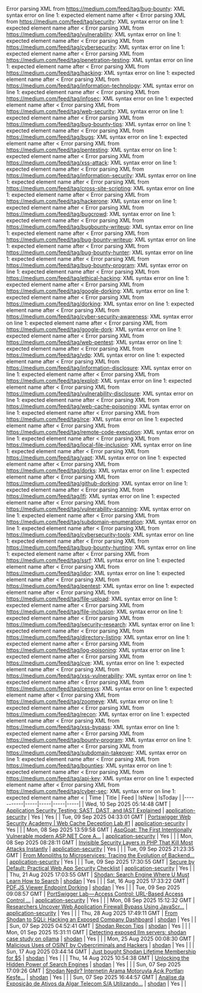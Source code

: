 Error parsing XML from https://medium.com/feed/tag/bug-bounty: XML syntax error on line 1: expected element name after <
Error parsing XML from https://medium.com/feed/tag/security: XML syntax error on line 1: expected element name after <
Error parsing XML from https://medium.com/feed/tag/vulnerability: XML syntax error on line 1: expected element name after <
Error parsing XML from https://medium.com/feed/tag/cybersecurity: XML syntax error on line 1: expected element name after <
Error parsing XML from https://medium.com/feed/tag/penetration-testing: XML syntax error on line 1: expected element name after <
Error parsing XML from https://medium.com/feed/tag/hacking: XML syntax error on line 1: expected element name after <
Error parsing XML from https://medium.com/feed/tag/information-technology: XML syntax error on line 1: expected element name after <
Error parsing XML from https://medium.com/feed/tag/infosec: XML syntax error on line 1: expected element name after <
Error parsing XML from https://medium.com/feed/tag/web-security: XML syntax error on line 1: expected element name after <
Error parsing XML from https://medium.com/feed/tag/bug-bounty-tips: XML syntax error on line 1: expected element name after <
Error parsing XML from https://medium.com/feed/tag/bugs: XML syntax error on line 1: expected element name after <
Error parsing XML from https://medium.com/feed/tag/pentesting: XML syntax error on line 1: expected element name after <
Error parsing XML from https://medium.com/feed/tag/xss-attack: XML syntax error on line 1: expected element name after <
Error parsing XML from https://medium.com/feed/tag/information-security: XML syntax error on line 1: expected element name after <
Error parsing XML from https://medium.com/feed/tag/cross-site-scripting: XML syntax error on line 1: expected element name after <
Error parsing XML from https://medium.com/feed/tag/hackerone: XML syntax error on line 1: expected element name after <
Error parsing XML from https://medium.com/feed/tag/bugcrowd: XML syntax error on line 1: expected element name after <
Error parsing XML from https://medium.com/feed/tag/bugbounty-writeup: XML syntax error on line 1: expected element name after <
Error parsing XML from https://medium.com/feed/tag/bug-bounty-writeup: XML syntax error on line 1: expected element name after <
Error parsing XML from https://medium.com/feed/tag/bug-bounty-hunter: XML syntax error on line 1: expected element name after <
Error parsing XML from https://medium.com/feed/tag/bug-bounty-program: XML syntax error on line 1: expected element name after <
Error parsing XML from https://medium.com/feed/tag/ethical-hacking: XML syntax error on line 1: expected element name after <
Error parsing XML from https://medium.com/feed/tag/google-dorking: XML syntax error on line 1: expected element name after <
Error parsing XML from https://medium.com/feed/tag/dorking: XML syntax error on line 1: expected element name after <
Error parsing XML from https://medium.com/feed/tag/cyber-security-awareness: XML syntax error on line 1: expected element name after <
Error parsing XML from https://medium.com/feed/tag/google-dork: XML syntax error on line 1: expected element name after <
Error parsing XML from https://medium.com/feed/tag/web-pentest: XML syntax error on line 1: expected element name after <
Error parsing XML from https://medium.com/feed/tag/vdp: XML syntax error on line 1: expected element name after <
Error parsing XML from https://medium.com/feed/tag/information-disclosure: XML syntax error on line 1: expected element name after <
Error parsing XML from https://medium.com/feed/tag/exploit: XML syntax error on line 1: expected element name after <
Error parsing XML from https://medium.com/feed/tag/vulnerability-disclosure: XML syntax error on line 1: expected element name after <
Error parsing XML from https://medium.com/feed/tag/web-cache-poisoning: XML syntax error on line 1: expected element name after <
Error parsing XML from https://medium.com/feed/tag/rce: XML syntax error on line 1: expected element name after <
Error parsing XML from https://medium.com/feed/tag/remote-code-execution: XML syntax error on line 1: expected element name after <
Error parsing XML from https://medium.com/feed/tag/local-file-inclusion: XML syntax error on line 1: expected element name after <
Error parsing XML from https://medium.com/feed/tag/vapt: XML syntax error on line 1: expected element name after <
Error parsing XML from https://medium.com/feed/tag/dorks: XML syntax error on line 1: expected element name after <
Error parsing XML from https://medium.com/feed/tag/github-dorking: XML syntax error on line 1: expected element name after <
Error parsing XML from https://medium.com/feed/tag/lfi: XML syntax error on line 1: expected element name after <
Error parsing XML from https://medium.com/feed/tag/vulnerability-scanning: XML syntax error on line 1: expected element name after <
Error parsing XML from https://medium.com/feed/tag/subdomain-enumeration: XML syntax error on line 1: expected element name after <
Error parsing XML from https://medium.com/feed/tag/cybersecurity-tools: XML syntax error on line 1: expected element name after <
Error parsing XML from https://medium.com/feed/tag/bug-bounty-hunting: XML syntax error on line 1: expected element name after <
Error parsing XML from https://medium.com/feed/tag/ssrf: XML syntax error on line 1: expected element name after <
Error parsing XML from https://medium.com/feed/tag/idor: XML syntax error on line 1: expected element name after <
Error parsing XML from https://medium.com/feed/tag/pentest: XML syntax error on line 1: expected element name after <
Error parsing XML from https://medium.com/feed/tag/file-upload: XML syntax error on line 1: expected element name after <
Error parsing XML from https://medium.com/feed/tag/file-inclusion: XML syntax error on line 1: expected element name after <
Error parsing XML from https://medium.com/feed/tag/security-research: XML syntax error on line 1: expected element name after <
Error parsing XML from https://medium.com/feed/tag/directory-listing: XML syntax error on line 1: expected element name after <
Error parsing XML from https://medium.com/feed/tag/log-poisoning: XML syntax error on line 1: expected element name after <
Error parsing XML from https://medium.com/feed/tag/cve: XML syntax error on line 1: expected element name after <
Error parsing XML from https://medium.com/feed/tag/xss-vulnerability: XML syntax error on line 1: expected element name after <
Error parsing XML from https://medium.com/feed/tag/censys: XML syntax error on line 1: expected element name after <
Error parsing XML from https://medium.com/feed/tag/zoomeye: XML syntax error on line 1: expected element name after <
Error parsing XML from https://medium.com/feed/tag/recon: XML syntax error on line 1: expected element name after <
Error parsing XML from https://medium.com/feed/tag/xss-bypass: XML syntax error on line 1: expected element name after <
Error parsing XML from https://medium.com/feed/tag/bounty-program: XML syntax error on line 1: expected element name after <
Error parsing XML from https://medium.com/feed/tag/subdomain-takeover: XML syntax error on line 1: expected element name after <
Error parsing XML from https://medium.com/feed/tag/bounties: XML syntax error on line 1: expected element name after <
Error parsing XML from https://medium.com/feed/tag/api-key: XML syntax error on line 1: expected element name after <
Error parsing XML from https://medium.com/feed/tag/cyber-sec: XML syntax error on line 1: expected element name after <
| Time | Title | Feed | IsNew | IsToday |
|-----------|-----|-----|-----|-----|
| Wed, 10 Sep 2025 05:14:48 GMT | [Application Security Testing: SAST, DAST, and IAST Explained](https://freedium.cfd/https://medium.com/p/4bb6e77b6ae0) | [application-security](https://medium.com/feed/tag/application-security) | Yes | Yes |
| Tue, 09 Sep 2025 04:33:01 GMT | [Portswigger Web Security Academy \| Web Cache Deception Lab #1](https://freedium.cfd/https://medium.com/p/66d5a99e63d3) | [application-security](https://medium.com/feed/tag/application-security) | Yes |  |
| Mon, 08 Sep 2025 13:59:58 GMT | [AspGoat: The First Intentionally Vulnerable modern ASP.NET Core A...](https://freedium.cfd/https://medium.com/p/d6037f7ac3f1) | [application-security](https://medium.com/feed/tag/application-security) | Yes |  |
| Mon, 08 Sep 2025 08:28:11 GMT | [Invisible Security Layers in PHP That Kill Most Attacks Instantly](https://freedium.cfd/https://medium.com/p/7a7e3ecfd4d4) | [application-security](https://medium.com/feed/tag/application-security) | Yes |  |
| Tue, 09 Sep 2025 21:23:35 GMT | [From Monoliths to Microservices: Tracing the Evolution of Backend...](https://freedium.cfd/https://medium.com/p/ea6be393c765) | [application-security](https://medium.com/feed/tag/application-security) | Yes |  |
| Tue, 09 Sep 2025 17:30:55 GMT | [Secure by Default: Practical Web App Security Checklist](https://freedium.cfd/https://medium.com/p/edcf8f77b86c) | [application-security](https://medium.com/feed/tag/application-security) | Yes |  |
| Thu, 21 Aug 2025 17:03:55 GMT | [Shodan: Search Engine Where U Must Learn How to Search](https://freedium.cfd/https://medium.com/p/1fb244d75d98) | [shodan](https://medium.com/feed/tag/shodan) | Yes |  |
| Sat, 16 Aug 2025 17:33:22 GMT | [PDF.JS Viewer Endpoint Dorking](https://freedium.cfd/https://medium.com/p/03e3a68e0acf) | [shodan](https://medium.com/feed/tag/shodan) | Yes |  |
| Tue, 09 Sep 2025 09:08:57 GMT | [PortSwigger Lab — Access Control: URL-Based Access Control ...](https://freedium.cfd/https://medium.com/p/e29c78421ef0) | [application-security](https://medium.com/feed/tag/application-security) | Yes |  |
| Mon, 08 Sep 2025 15:12:32 GMT | [Researchers Uncover Web Application Firewall Bypass Using JavaScr...](https://freedium.cfd/https://medium.com/p/21da1f370ba5) | [application-security](https://medium.com/feed/tag/application-security) | Yes |  |
| Thu, 28 Aug 2025 17:49:11 GMT | [From Shodan to SQLi: Hacking an Exposed Company Dashboard](https://freedium.cfd/https://medium.com/p/0b66a37a54ea) | [shodan](https://medium.com/feed/tag/shodan) | Yes |  |
| Sun, 07 Sep 2025 04:52:41 GMT | [Shodan Recon Tips](https://freedium.cfd/https://medium.com/p/352f0d7e8fdd) | [shodan](https://medium.com/feed/tag/shodan) | Yes |  |
| Mon, 01 Sep 2025 15:31:11 GMT | [Detecting exposed llm servers: shodan case study on ollama](https://freedium.cfd/https://medium.com/p/1192953ab7c1) | [shodan](https://medium.com/feed/tag/shodan) | Yes |  |
| Mon, 25 Aug 2025 00:08:30 GMT | [Malicious Uses of OSINT by Cybercriminals and Hackers](https://freedium.cfd/https://medium.com/p/6e92403c474b) | [shodan](https://medium.com/feed/tag/shodan) | Yes |  |
| Sun, 17 Aug 2025 03:44:14 GMT | [Just bought Shodan Lifetime Membership for $5](https://freedium.cfd/https://medium.com/p/fef8a9b8de2d) | [shodan](https://medium.com/feed/tag/shodan) | Yes |  |
| Thu, 14 Aug 2025 10:54:38 GMT | [Unlocking the Hidden Power of Search Engines](https://freedium.cfd/https://medium.com/p/dc1fd123674b) | [shodan](https://medium.com/feed/tag/shodan) | Yes |  |
| Sun, 07 Sep 2025 17:09:26 GMT | [Shodan Nedir? İnternetin Arama Motoruyla Açık Portları Keşfe...](https://freedium.cfd/https://medium.com/p/96dfd8676586) | [shodan](https://medium.com/feed/tag/shodan) | Yes |  |
| Sun, 07 Sep 2025 16:44:57 GMT | [Análise da Exposição de Ativos da Algar Telecom S/A Utilizando...](https://freedium.cfd/https://medium.com/p/f49b86087a77) | [shodan](https://medium.com/feed/tag/shodan) | Yes |  |

